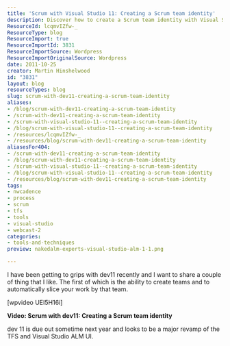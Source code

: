 ```yaml
---
title: 'Scrum with Visual Studio 11: Creating a Scrum team identity'
description: Discover how to create a Scrum team identity with Visual Studio 11. Enhance your workflow and collaboration in this insightful guide by Martin Hinshelwood.
ResourceId: lcqmvIZfw-_
ResourceType: blog
ResourceImport: true
ResourceImportId: 3831
ResourceImportSource: Wordpress
ResourceImportOriginalSource: Wordpress
date: 2011-10-25
creator: Martin Hinshelwood
id: "3831"
layout: blog
resourceTypes: blog
slug: scrum-with-dev11-creating-a-scrum-team-identity
aliases:
- /blog/scrum-with-dev11-creating-a-scrum-team-identity
- /scrum-with-dev11-creating-a-scrum-team-identity
- /scrum-with-visual-studio-11--creating-a-scrum-team-identity
- /blog/scrum-with-visual-studio-11--creating-a-scrum-team-identity
- /resources/lcqmvIZfw-_
- /resources/blog/scrum-with-dev11-creating-a-scrum-team-identity
aliasesFor404:
- /scrum-with-dev11-creating-a-scrum-team-identity
- /blog/scrum-with-dev11-creating-a-scrum-team-identity
- /scrum-with-visual-studio-11--creating-a-scrum-team-identity
- /blog/scrum-with-visual-studio-11--creating-a-scrum-team-identity
- /resources/blog/scrum-with-dev11-creating-a-scrum-team-identity
tags:
- nwcadence
- process
- scrum
- tfs
- tools
- visual-studio
- webcast-2
categories:
- tools-and-techniques
preview: nakedalm-experts-visual-studio-alm-1-1.png

---
```

I have been getting to grips with dev11 recently and I want to share a couple of thing that I like. The first of which is the ability to create teams and to automatically slice your work by that team.

\[wpvideo UEI5H16i\]

**Video: Scrum with dev11: Creating a Scrum team identity**

dev 11 is due out sometime next year and looks to be a major revamp of the TFS and Visual Studio ALM UI.
